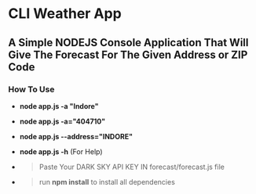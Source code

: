 # CLI Weather App

## A Simple NODEJS Console Application That Will Give The Forecast For The Given Address or ZIP Code
 
### How To Use

* **node app.js -a "Indore"**
* **node app.js -a="404710"**
* **node app.js --address="INDORE"**
* **node app.js -h** (For Help)

* > Paste Your DARK SKY API KEY IN forecast/forecast.js file
* > run **npm install** to install all dependencies